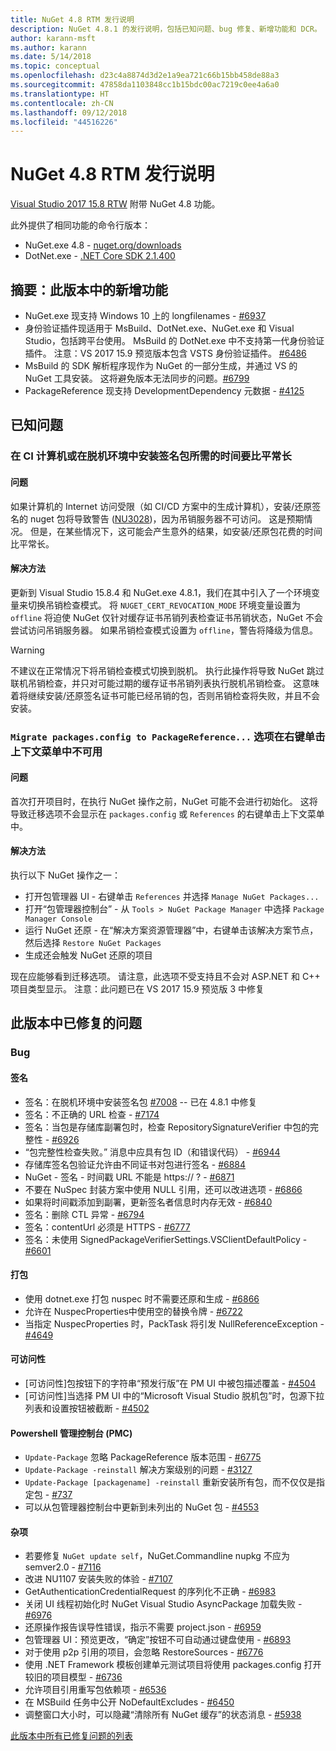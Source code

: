 ```yaml
---
title: NuGet 4.8 RTM 发行说明
description: NuGet 4.8.1 的发行说明，包括已知问题、bug 修复、新增功能和 DCR。
author: karann-msft
ms.author: karann
ms.date: 5/14/2018
ms.topic: conceptual
ms.openlocfilehash: d23c4a8874d3d2e1a9ea721c66b15bb458de88a3
ms.sourcegitcommit: 47858da1103848cc1b15bdc00ac7219c0ee4a6a0
ms.translationtype: HT
ms.contentlocale: zh-CN
ms.lasthandoff: 09/12/2018
ms.locfileid: "44516226"
---
```

# <a name="nuget-48-rtm-release-notes"></a>NuGet 4.8 RTM 发行说明

[Visual Studio 2017 15.8 RTW](https://www.visualstudio.com/news/releasenotes/vs2017-relnotes) 附带 NuGet 4.8 功能。

此外提供了相同功能的命令行版本：
* NuGet.exe 4.8 - [nuget.org/downloads](https://nuget.org/downloads)
* DotNet.exe - [.NET Core SDK 2.1.400](https://www.microsoft.com/net/download/visual-studio-sdks)


## <a name="summary-whats-new-in-this-release"></a>摘要：此版本中的新增功能
* NuGet.exe 现支持 Windows 10 上的 longfilenames - [#6937](https://github.com/NuGet/Home/issues/6937)
* 身份验证插件现适用于 MsBuild、DotNet.exe、NuGet.exe 和 Visual Studio，包括跨平台使用。 MsBuild 的 DotNet.exe 中不支持第一代身份验证插件。 注意：VS 2017 15.9 预览版本包含 VSTS 身份验证插件。 [#6486](https://github.com/NuGet/Home/issues/6486)
* MsBuild 的 SDK 解析程序现作为 NuGet 的一部分生成，并通过 VS 的 NuGet 工具安装。 这将避免版本无法同步的问题。[#6799](https://github.com/NuGet/Home/issues/6799)
* PackageReference 现支持 DevelopmentDependency 元数据 - [#4125](https://github.com/NuGet/Home/issues/4125)

## <a name="known-issues"></a>已知问题
### <a name="installing-signed-packages-on-a-ci-machine-or-in-an-offline-environment-takes-longer-than-usual"></a>在 CI 计算机或在脱机环境中安装签名包所需的时间要比平常长

#### <a name="issue"></a>问题
如果计算机的 Internet 访问受限（如 CI/CD 方案中的生成计算机），安装/还原签名的 nuget 包将导致警告 ([NU3028](https://docs.microsoft.com/en-us/nuget/reference/errors-and-warnings/nu3028))，因为吊销服务器不可访问。 这是预期情况。 但是，在某些情况下，这可能会产生意外的结果，如安装/还原包花费的时间比平常长。

#### <a name="workaround"></a>解决方法
更新到 Visual Studio 15.8.4 和 NuGet.exe 4.8.1，我们在其中引入了一个环境变量来切换吊销检查模式。
将 `NUGET_CERT_REVOCATION_MODE` 环境变量设置为 `offline` 将迫使 NuGet 仅针对缓存证书吊销列表检查证书吊销状态，NuGet 不会尝试访问吊销服务器。 如果吊销检查模式设置为 `offline`，警告将降级为信息。

> [!Warning]
> 不建议在正常情况下将吊销检查模式切换到脱机。 执行此操作将导致 NuGet 跳过联机吊销检查，并只对可能过期的缓存证书吊销列表执行脱机吊销检查。 这意味着将继续安装/还原签名证书可能已经吊销的包，否则吊销检查将失败，并且不会安装。

### <a name="the-migrate-packagesconfig-to-packagereference-option-is-not-available-in-the-right-click-context-menu"></a>`Migrate packages.config to PackageReference...` 选项在右键单击上下文菜单中不可用

#### <a name="issue"></a>问题

首次打开项目时，在执行 NuGet 操作之前，NuGet 可能不会进行初始化。 这将导致迁移选项不会显示在 `packages.config` 或 `References` 的右键单击上下文菜单中。

#### <a name="workaround"></a>解决方法

执行以下 NuGet 操作之一：
* 打开包管理器 UI - 右键单击 `References` 并选择 `Manage NuGet Packages...`
* 打开“包管理器控制台” - 从 `Tools > NuGet Package Manager` 中选择 `Package Manager Console`
* 运行 NuGet 还原 - 在“解决方案资源管理器”中，右键单击该解决方案节点，然后选择 `Restore NuGet Packages`
* 生成还会触发 NuGet 还原的项目

现在应能够看到迁移选项。 请注意，此选项不受支持且不会对 ASP.NET 和 C++ 项目类型显示。
注意：此问题已在 VS 2017 15.9 预览版 3 中修复

## <a name="issues-fixed-in-this-release"></a>此版本中已修复的问题

### <a name="bugs"></a>Bug
#### <a name="signing"></a>签名
* 签名：在脱机环境中安装签名包 [#7008](https://github.com/NuGet/Home/issues/7008) -- 已在 4.8.1 中修复
* 签名：不正确的 URL 检查 - [#7174](https://github.com/NuGet/Home/issues/7174)
* 签名：当包是存储库副署包时，检查 RepositorySignatureVerifier 中包的完整性 - [#6926](https://github.com/NuGet/Home/issues/6926)
* “包完整性检查失败。” 消息中应具有包 ID（和错误代码） - [#6944](https://github.com/NuGet/Home/issues/6944)
* 存储库签名包验证允许由不同证书对包进行签名 - [#6884](https://github.com/NuGet/Home/issues/6884)
* NuGet - 签名 - 时间戳 URL 不能是 https:// ? - [#6871](https://github.com/NuGet/Home/issues/6871)
* 不要在 NuSpec 封装方案中使用 NULL 引用，还可以改进选项 - [#6866](https://github.com/NuGet/Home/issues/6866)
* 如果将时间戳添加到副署，更新签名者信息时内存无效 - [#6840](https://github.com/NuGet/Home/issues/6840)
* 签名：删除 CTL 异常 - [#6794](https://github.com/NuGet/Home/issues/6794)
* 签名：contentUrl 必须是 HTTPS - [#6777](https://github.com/NuGet/Home/issues/6777)
* 签名：未使用 SignedPackageVerifierSettings.VSClientDefaultPolicy - [#6601](https://github.com/NuGet/Home/issues/6601)


#### <a name="pack"></a>打包
* 使用 dotnet.exe 打包 nuspec 时不需要还原和生成 - [#6866](https://github.com/NuGet/Home/issues/6866)
* 允许在 NuspecProperties中使用空的替换令牌 - [#6722](https://github.com/NuGet/Home/issues/6722)
* 当指定 NuspecProperties 时，PackTask 将引发 NullReferenceException - [#4649](https://github.com/NuGet/Home/issues/4649)

#### <a name="accessibility"></a>可访问性
* [可访问性]包按钮下的字符串“预发行版”在 PM UI 中被包描述覆盖 - [#4504](https://github.com/NuGet/Home/issues/4504)
* [可访问性]当选择 PM UI 中的“Microsoft Visual Studio 脱机包”时，包源下拉列表和设置按钮被截断 - [#4502](https://github.com/NuGet/Home/issues/4502)

#### <a name="powershell-management-console-pmc"></a>Powershell 管理控制台 (PMC)
* `Update-Package` 忽略 PackageReference 版本范围 - [#6775](https://github.com/NuGet/Home/issues/6775)
* `Update-Package -reinstall` 解决方案级别的问题 - [#3127](https://github.com/NuGet/Home/issues/3127)
* `Update-Package [packagename] -reinstall` 重新安装所有包，而不仅仅是指定包 - [#737](https://github.com/NuGet/Home/issues/737)
* 可以从包管理器控制台中更新到未列出的 NuGet 包 - [#4553](https://github.com/NuGet/Home/issues/4553)

#### <a name="misc"></a>杂项
* 若要修复 `NuGet update self`，NuGet.Commandline nupkg 不应为 semver2.0 - [#7116](https://github.com/NuGet/Home/issues/7116)
* 改进 NU1107 安装失败的体验 - [#7107](https://github.com/NuGet/Home/issues/7107)
* GetAuthenticationCredentialRequest 的序列化不正确 - [#6983](https://github.com/NuGet/Home/issues/6983)
* 关闭 UI 线程初始化时 NuGet Visual Studio AsyncPackage 加载失败 - [#6976](https://github.com/NuGet/Home/issues/6976)
* 还原操作报告误导性错误，指示不需要 project.json - [#6959](https://github.com/NuGet/Home/issues/6959)
* 包管理器 UI：预览更改，“确定”按钮不可自动通过键盘使用 - [#6893](https://github.com/NuGet/Home/issues/6893)
* 对于使用 p2p 引用的项目，会忽略 RestoreSources - [#6776](https://github.com/NuGet/Home/issues/6776)
* 使用 .NET Framework 模板创建单元测试项目将使用 packages.config 打开较旧的项目模型 - [#6736](https://github.com/NuGet/Home/issues/6736)
* 允许项目引用重写包依赖项 - [#6536](https://github.com/NuGet/Home/issues/6536)
* 在 MSBuild 任务中公开 NoDefaultExcludes - [#6450](https://github.com/NuGet/Home/issues/6450)
* 调整窗口大小时，可以隐藏“清除所有 NuGet 缓存”的状态消息 - [#5938](https://github.com/NuGet/Home/issues/5938)


[此版本中所有已修复问题的列表](https://github.com/NuGet/Home/issues?q=is%3Aissue+is%3Aclosed+milestone%3A%224.8")

